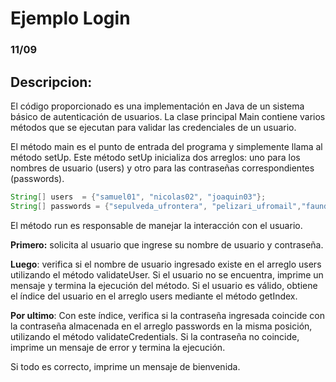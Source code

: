 # Ejemplo Login 

### 11/09

## Descripcion:

El código proporcionado es una implementación en Java de un sistema básico de autenticación de usuarios. La clase principal Main contiene varios métodos que se ejecutan para validar las credenciales de un usuario.

El método main es el punto de entrada del programa y simplemente llama al método setUp. Este método setUp inicializa dos arreglos: uno para los nombres de usuario (users) y otro para las contraseñas correspondientes (passwords).

```java
String[] users  = {"samuel01", "nicolas02", "joaquin03"};
String[] passwords = {"sepulveda_ufrontera", "pelizari_ufromail","faundez_ufromail"};
```
El método run es responsable de manejar la interacción con el usuario. 

**Primero:** solicita al usuario que ingrese su nombre de usuario y contraseña. 

**Luego**: verifica si el nombre de usuario ingresado existe en el arreglo users utilizando el método validateUser. Si el usuario no se encuentra, imprime un mensaje y termina la ejecución del método. Si el usuario es válido, obtiene el índice del usuario en el arreglo users mediante el método getIndex. 

**Por ultimo**: Con este índice, verifica si la contraseña ingresada coincide con la contraseña almacenada en el arreglo passwords en la misma posición, utilizando el método validateCredentials. Si la contraseña no coincide, imprime un mensaje de error y termina la ejecución. 

Si todo es correcto, imprime un mensaje de bienvenida.